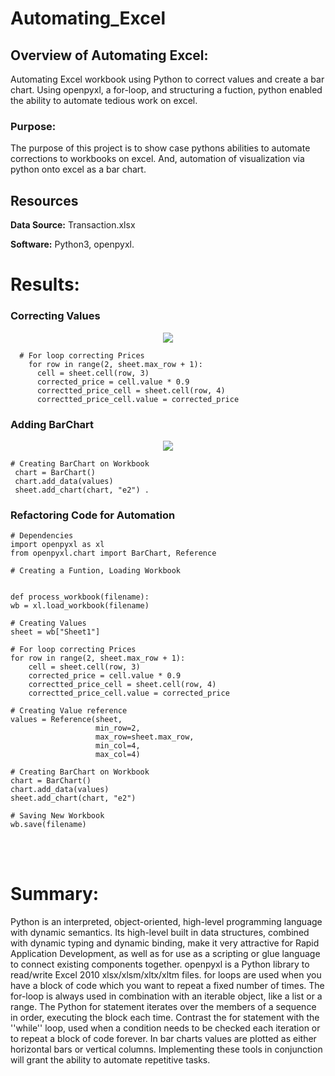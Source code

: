 # Automating_Excel

## Overview of Automating Excel:
Automating Excel workbook using Python to correct values and create a bar chart. Using openpyxl, a for-loop, and structuring a fuction, python enabled the ability to automate tedious work on excel. 


### Purpose:
The purpose of this project is to show case pythons abilities to automate corrections to workbooks on excel. And, automation of visualization via python onto excel as a bar chart.


## Resources
**Data Source:** Transaction.xlsx

**Software:** Python3, openpyxl.

# Results:

### Correcting Values

<p align="center">
  <img src="https://user-images.githubusercontent.com/98966503/192129093-d96ed84e-2626-4719-9ff9-2066d1f73ff2.png">
</p>

      # For loop correcting Prices
        for row in range(2, sheet.max_row + 1):
          cell = sheet.cell(row, 3)
          corrected_price = cell.value * 0.9
          correctted_price_cell = sheet.cell(row, 4)
          correctted_price_cell.value = corrected_price


### Adding BarChart

<p align="center">
  <img src="https://user-images.githubusercontent.com/98966503/192129094-c8a6c3de-663c-4f1b-a7f5-0add1921eb82.png">


    # Creating BarChart on Workbook
     chart = BarChart()
     chart.add_data(values)
     sheet.add_chart(chart, "e2") .


### Refactoring Code for Automation
    
    # Dependencies
    import openpyxl as xl
    from openpyxl.chart import BarChart, Reference

    # Creating a Funtion, Loading Workbook


    def process_workbook(filename):
    wb = xl.load_workbook(filename)

    # Creating Values
    sheet = wb["Sheet1"]

    # For loop correcting Prices
    for row in range(2, sheet.max_row + 1):
        cell = sheet.cell(row, 3)
        corrected_price = cell.value * 0.9
        correctted_price_cell = sheet.cell(row, 4)
        correctted_price_cell.value = corrected_price

    # Creating Value reference
    values = Reference(sheet,
                       min_row=2,
                       max_row=sheet.max_row,
                       min_col=4,
                       max_col=4)

    # Creating BarChart on Workbook
    chart = BarChart()
    chart.add_data(values)
    sheet.add_chart(chart, "e2")

    # Saving New Workbook
    wb.save(filename)
<br><br>



# Summary:
Python is an interpreted, object-oriented, high-level programming language with dynamic semantics. Its high-level built in data structures, combined with dynamic typing and dynamic binding, make it very attractive for Rapid Application Development, as well as for use as a scripting or glue language to connect existing components together.
openpyxl is a Python library to read/write Excel 2010 xlsx/xlsm/xltx/xltm files. 
  for loops are used when you have a block of code which you want to repeat a fixed number of times. The for-loop is always used in combination with an iterable object, like a list or a range. The Python for statement iterates over the members of a sequence in order, executing the block each time. Contrast the for statement with the ''while'' loop, used when a condition needs to be checked each iteration or to repeat a block of code forever. In bar charts values are plotted as either horizontal bars or vertical columns. 
  Implementing these tools in conjunction will grant the ability to automate repetitive tasks. 
